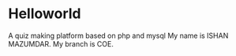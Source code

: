 # Helloworld
A quiz making platform based on php and mysql
My name is ISHAN MAZUMDAR.
My branch is COE.
